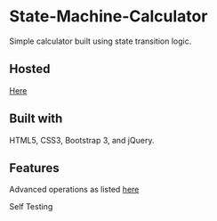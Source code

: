 # State-Machine-Calculator

Simple calculator built using state transition logic.

## Hosted 

[Here](https://cybae.me/calculator)

## Built with

HTML5, CSS3, Bootstrap 3, and jQuery.

## Features

Advanced operations as listed [here](https://docs.google.com/spreadsheets/u/1/d/1HRpRqdyQrax5vgwrVatcOxSxly6GHXXfZuzc0lb9Tfg/pubhtml#)

Self Testing
